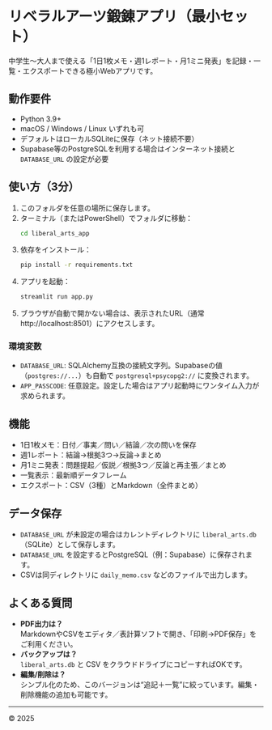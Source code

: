 
# リベラルアーツ鍛錬アプリ（最小セット）

中学生〜大人まで使える「1日1枚メモ・週1レポート・月1ミニ発表」を記録・一覧・エクスポートできる極小Webアプリです。

## 動作要件
- Python 3.9+
- macOS / Windows / Linux いずれも可
- デフォルトはローカルSQLiteに保存（ネット接続不要）
- Supabase等のPostgreSQLを利用する場合はインターネット接続と `DATABASE_URL` の設定が必要

## 使い方（3分）
1. このフォルダを任意の場所に保存します。
2. ターミナル（またはPowerShell）でフォルダに移動：
   ```bash
   cd liberal_arts_app
   ```
3. 依存をインストール：
   ```bash
   pip install -r requirements.txt
   ```
4. アプリを起動：
   ```bash
   streamlit run app.py
   ```
5. ブラウザが自動で開かない場合は、表示されたURL（通常 http://localhost:8501）にアクセスします。

### 環境変数
- `DATABASE_URL`: SQLAlchemy互換の接続文字列。Supabaseの値（`postgres://...`）も自動で `postgresql+psycopg2://` に変換されます。
- `APP_PASSCODE`: 任意設定。設定した場合はアプリ起動時にワンタイム入力が求められます。

## 機能
- 1日1枚メモ：日付／事実／問い／結論／次の問いを保存
- 週1レポート：結論→根拠3つ→反論→まとめ
- 月1ミニ発表：問題提起／仮説／根拠3つ／反論と再主張／まとめ
- 一覧表示：最新順データフレーム
- エクスポート：CSV（3種）とMarkdown（全件まとめ）

## データ保存
- `DATABASE_URL` が未設定の場合はカレントディレクトリに `liberal_arts.db`（SQLite）として保存します。
- `DATABASE_URL` を設定するとPostgreSQL（例：Supabase）に保存されます。
- CSVは同ディレクトリに `daily_memo.csv` などのファイルで出力します。

## よくある質問
- **PDF出力は？**  
  MarkdownやCSVをエディタ／表計算ソフトで開き、「印刷→PDF保存」をご利用ください。
- **バックアップは？**  
  `liberal_arts.db` と CSV をクラウドドライブにコピーすればOKです。
- **編集/削除は？**  
  シンプル化のため、このバージョンは“追記＋一覧”に絞っています。編集・削除機能の追加も可能です。

---
© 2025
